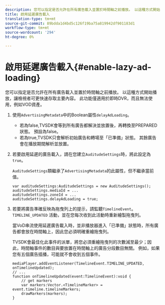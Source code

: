 ```yaml
---
description: 您可以指定是否允許在所有廣告載入並置於時間軸之前播放。 以這種方式開始播放，讓檢視者可更快速存取主要內容。 此功能僅適用於即時DVR，而且無法使用，例如VOD資產。
title: 啟用延遲廣告載入
translation-type: tm+mt
source-git-commit: 89bdda1d4bd5c126f19ba75a819942df901183d1
workflow-type: tm+mt
source-wordcount: '294'
ht-degree: 0%

---
```



# 啟用延遲廣告載入{#enable-lazy-ad-loading}

您可以指定是否允許在所有廣告載入並置於時間軸之前播放。 以這種方式開始播放，讓檢視者可更快速存取主要內容。 此功能僅適用於即時DVR，而且無法使用，例如VOD資產。

1. 使用`AdvertisingMetadata`中的Boolean屬性`delayAdLoading`。

   * 若為false,TVSDK會等到所有廣告都解決並放置後，再轉換至PREPARED狀態。 預設為false。
   * 若為true,TVSDK只會解析初始廣告和轉場至「已準備」狀態。 其餘廣告會在播放期間解析並放置。

1. 若要啟用延遲的廣告載入，請在您建立`AuditudeSettings`時，將此設定為`true`。

   `AuditudeSettings`類繼承了`AdvertisingMetadata`的此屬性，但不繼承當前值。

   ```
   var auditudeSettings:AuditudeSettings = new AuditudeSettings(); 
   auditudeSettings.mediaId = ... 
   auditudeSettings.zoneId = ... 
   auditudeSettings.delayAdLoading = true;
   ```

1. 若要將廣告準確反映為拖曳列上的提示，請監聽`TimelineEvent`。 `TIMELINE_UPDATED` 活動，並在您每次收到此活動時重新繪製拖曳列。

   當VoD串流使用延遲廣告載入時，並非播放器進入「已準備」狀態時，所有廣告都會放在時間軸上，因此您必須明確重繪拖曳列。

   TVSDK會最佳化此事件的派單，將您必須重繪拖曳列的次數減至最少；因此，時間軸事件的數目與要放置在時間軸上的廣告分段數目無關。 例如，如果您有五個廣告插播，可能就不會收到五個事件。

   ```
   mediaPlayer.addEventListener(TimelineEvent.TIMELINE_UPDATED, onTimelineUpdated); 
   // ... 
   function onTimelineUpdated(event:TimelineEvent):void { 
       // get markers 
       var markers:Vector.<TimelineMarker> = event.timeline.timelineMarkers; 
       drawMarkers(markers); 
   } 
   ```

